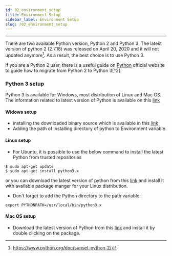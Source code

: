 ```yaml
---
id: 02_environment_setup
title: Environment Setup
sidebar_label: Environment Setup
slug: /02_environment_setup
---
```


---

There are two available Python version, Python 2 and Python 3. The latest version of python 2 (2.7.18) was released on April 20, 2020 and it will not updated anymore[^1]. As a result, the best choice is to use Python 3.

If you are a Python 2 user, there is a useful guide on [Python](https://docs.python.org/3/howto/pyporting.html) official website to guide how to migrate from Python 2 to Python 3[^2].

### Python 3 setup

Python 3 is available for Windows, most distribution of Linux and Mac OS. The information related to latest version of Python is available on this [link](https://www.python.org/downloads/)

#### Widows setup

- installing the downloaded binary source which is available in this [link](https://www.python.org/downloads/windows/)
- Adding the path of installing directory of python to Environment variable.


#### Linux setup

- For Ubuntu, it is possible to use the below command to install the latest Python from trusted repositories

```
$ sudo apt-get update
$ sudo apt-get install python3.x
```
or you can download the latest version of python from this [link](https://www.python.org/downloads/source/) and install it with available package manger for your Linux distribution.
- Don't forget to add the Python directory to the path variable:

`export PYTHONPATH=/usr/local/bin/python3.x`

 #### Mac OS setup

 - Download the latest version of Python from this [link](https://www.python.org/downloads/mac-osx/) and install it by double clicking on the package.





[^1]: https://www.python.org/doc/sunset-python-2/
